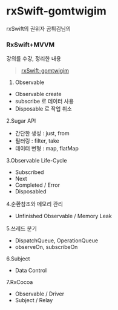 # rxSwift-gomtwigim

rxSwift의 권위자 곰튀김님의 
### **RxSwift+MVVM** 
강의를 수강, 정리한 내용
> [rxSwift-gomtwigim](https://github.com/iamchiwon/RxSwift_In_4_Hours)

1. Observable
- Observable create
- subscribe 로 데이터 사용
- Disposable 로 작업 취소

2.Sugar API
- 간단한 생성 : just, from
- 필터링 : filter, take
- 데이터 변형 : map, flatMap

3.Observable Life-Cycle
- Subscribed
- Next
- Completed / Error
- Disposabled

4.순환참조와 메모리 관리
- Unfinished Observable / Memory Leak

5.쓰레드 분기
- DispatchQueue, OperationQueue
- observeOn, subscribeOn

6.Subject
- Data Control

7.RxCocoa
- Observable / Driver 
- Subject / Relay
